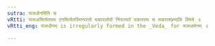 ```yaml
---
sutra: यजध्वैनमिति च
vRtti: यजध्वमित्येतस्य एनमित्येतस्मिन्परतो मकारलोपो निपात्यते वकारस्य च यकारश्छन्दसि विषये ॥
vRtti_eng: यजध्वैनम् is irregularly formed in the _Veda_ for यजध्वमेनम् ॥

---
```

